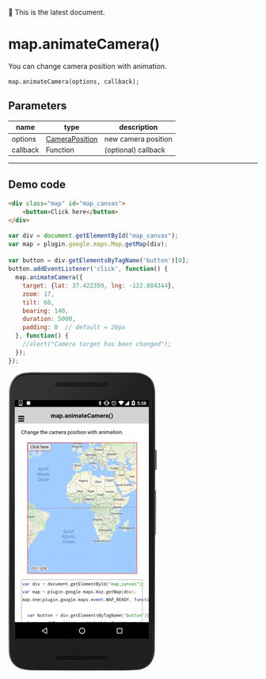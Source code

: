 :green_heart: This is the latest document.

# map.animateCamera()

You can change camera position with animation.

```
map.animateCamera(options, callback);
```


## Parameters

name     | type                                             | description
---------|--------------------------------------------------|----------------------
options  | [CameraPosition](../../CameraPosition/README.md) | new camera position
callback | Function                                         | (optional) callback
-----------------------------------------------------------------------------------


## Demo code


```html
<div class="map" id="map_canvas">
    <button>Click here</button>
</div>
```

```js
var div = document.getElementById("map_canvas");
var map = plugin.google.maps.Map.getMap(div);

var button = div.getElementsByTagName('button')[0];
button.addEventListener('click', function() {
  map.animateCamera({
    target: {lat: 37.422359, lng: -122.084344},
    zoom: 17,
    tilt: 60,
    bearing: 140,
    duration: 5000,
    padding: 0  // default = 20px
  }, function() {
    //alert("Camera target has been changed");
  });
});
```

![](image.gif)
